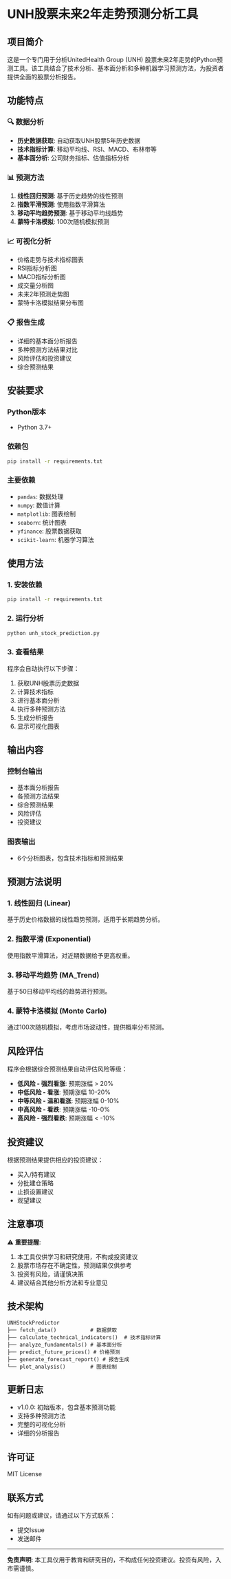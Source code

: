 # UNH股票未来2年走势预测分析工具

## 项目简介

这是一个专门用于分析UnitedHealth Group (UNH) 股票未来2年走势的Python预测工具。该工具结合了技术分析、基本面分析和多种机器学习预测方法，为投资者提供全面的股票分析报告。

## 功能特点

### 🔍 数据分析
- **历史数据获取**: 自动获取UNH股票5年历史数据
- **技术指标计算**: 移动平均线、RSI、MACD、布林带等
- **基本面分析**: 公司财务指标、估值指标分析

### 📊 预测方法
1. **线性回归预测**: 基于历史趋势的线性预测
2. **指数平滑预测**: 使用指数平滑算法
3. **移动平均趋势预测**: 基于移动平均线趋势
4. **蒙特卡洛模拟**: 100次随机模拟预测

### 📈 可视化分析
- 价格走势与技术指标图表
- RSI指标分析图
- MACD指标分析图
- 成交量分析图
- 未来2年预测走势图
- 蒙特卡洛模拟结果分布图

### 📋 报告生成
- 详细的基本面分析报告
- 多种预测方法结果对比
- 风险评估和投资建议
- 综合预测结果

## 安装要求

### Python版本
- Python 3.7+

### 依赖包
```bash
pip install -r requirements.txt
```

### 主要依赖
- `pandas`: 数据处理
- `numpy`: 数值计算
- `matplotlib`: 图表绘制
- `seaborn`: 统计图表
- `yfinance`: 股票数据获取
- `scikit-learn`: 机器学习算法

## 使用方法

### 1. 安装依赖
```bash
pip install -r requirements.txt
```

### 2. 运行分析
```bash
python unh_stock_prediction.py
```

### 3. 查看结果
程序会自动执行以下步骤：
1. 获取UNH股票历史数据
2. 计算技术指标
3. 进行基本面分析
4. 执行多种预测方法
5. 生成分析报告
6. 显示可视化图表

## 输出内容

### 控制台输出
- 基本面分析报告
- 各预测方法结果
- 综合预测结果
- 风险评估
- 投资建议

### 图表输出
- 6个分析图表，包含技术指标和预测结果

## 预测方法说明

### 1. 线性回归 (Linear)
基于历史价格数据的线性趋势预测，适用于长期趋势分析。

### 2. 指数平滑 (Exponential)
使用指数平滑算法，对近期数据给予更高权重。

### 3. 移动平均趋势 (MA_Trend)
基于50日移动平均线的趋势进行预测。

### 4. 蒙特卡洛模拟 (Monte Carlo)
通过100次随机模拟，考虑市场波动性，提供概率分布预测。

## 风险评估

程序会根据综合预测结果自动评估风险等级：
- **低风险 - 强烈看涨**: 预期涨幅 > 20%
- **中低风险 - 看涨**: 预期涨幅 10-20%
- **中等风险 - 温和看涨**: 预期涨幅 0-10%
- **中高风险 - 看跌**: 预期涨幅 -10-0%
- **高风险 - 强烈看跌**: 预期涨幅 < -10%

## 投资建议

根据预测结果提供相应的投资建议：
- 买入/持有建议
- 分批建仓策略
- 止损设置建议
- 观望建议

## 注意事项

⚠️ **重要提醒**:
1. 本工具仅供学习和研究使用，不构成投资建议
2. 股票市场存在不确定性，预测结果仅供参考
3. 投资有风险，请谨慎决策
4. 建议结合其他分析方法和专业意见

## 技术架构

```
UNHStockPredictor
├── fetch_data()           # 数据获取
├── calculate_technical_indicators()  # 技术指标计算
├── analyze_fundamentals() # 基本面分析
├── predict_future_prices() # 价格预测
├── generate_forecast_report() # 报告生成
└── plot_analysis()        # 图表绘制
```

## 更新日志

- v1.0.0: 初始版本，包含基本预测功能
- 支持多种预测方法
- 完整的可视化分析
- 详细的分析报告

## 许可证

MIT License

## 联系方式

如有问题或建议，请通过以下方式联系：
- 提交Issue
- 发送邮件

---

**免责声明**: 本工具仅用于教育和研究目的，不构成任何投资建议。投资有风险，入市需谨慎。